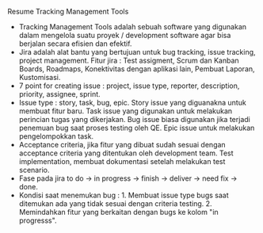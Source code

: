 Resume Tracking Management Tools

- Tracking Management Tools adalah sebuah software yang digunakan dalam mengelola suatu proyek / development software agar bisa berjalan secara efisien dan efektif. 
- Jira adalah alat bantu yang bertujuan untuk bug tracking, issue tracking, project management. Fitur jira : Test assigment, Scrum dan Kanban Boards, Roadmaps, Konektivitas dengan aplikasi lain, Pembuat Laporan, Kustomisasi. 
- 7 point for creating issue : project, issue type, reporter, description, priority, assignee, sprint. 
- Issue type : story, task, bug, epic. Story issue yang diguanakna untuk membuat fitur baru. Task issue yang digunakan untuk melakukan perincian tugas yang dikerjakan. Bug issue biasa digunakan jika terjadi penemuan bug saat proses testing oleh QE. Epic issue untuk melakukan pengelompokkan task. 
- Acceptance criteria, jika fitur yang dibuat sudah sesuai dengan acceptance criteria yang ditentukan oleh development team. Test implementation, membuat dokumentasi setelah melakukan test scenario. 
- Fase pada jira to do -> in progress -> finish -> deliver -> need fix -> done. 
- Kondisi saat menemukan bug : 1. Membuat issue type bugs saat ditemukan ada yang tidak sesuai dengan criteria testing. 2. Memindahkan fitur yang berkaitan dengan bugs ke kolom "in progresss". 